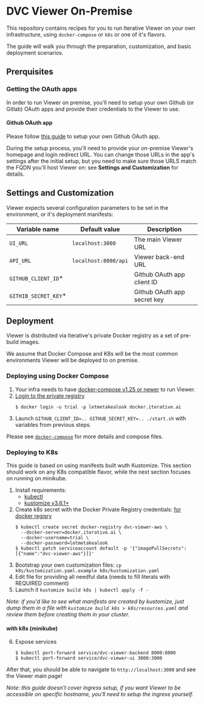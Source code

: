 # DVC Viewer On-Premise

This repository contains recipes for you to run Iterative Viewer on your own
infrastructure, using `docker-compose` or `k8s` or one of it's flavors.

The guide will walk you through the preparation, customization, and basic
deployment scenarios.

## Prerquisites

### Getting the OAuth apps

In order to run Viewer on premise, you'll need to setup your own Github (or
Gitlab) OAuth apps and provide their credentials to the Viewer to use.

#### Github OAuth app

Please follow [this guide](./docs/02-github-oauth.md) to setup your own Github
OAuth app.

During the setup process, you'll need to provide your on-premise Viewer's
homepage and login redirect URL. You can change those URLs in the app's settings
after the initial setup, but you need to make sure those URLS match the FQDN
you'll host Viewer on: see **Settings and Customization** for details.

## Settings and Customization

Viewer expects several configuration parameters to be set in the environment, or
it's deployment manifests:

| Variable name         | Default value    | Description                 |
| --------------------- | ---------------- | --------------------------- |
| `UI_URL`              | `localhost:3000` | The main Viewer URL         |
| `API_URL`             | `localhost:8000/api` | Viewer back-end URL         |
| `GITHUB_CLIENT_ID`\*  |                  | Github OAuth app client ID  |
| `GITHIB_SECRET_KEY`\* |                  | Github OAuth app secret key |

## Deployment

Viewer is distributed via Iterative's private Docker registry as a set of
pre-build images.

We assume that Docker Compose and K8s will be the most common environments
Viewer will be deployed to on premise.

### Deploying using Docker Compose

1. Your infra needs to have
   [docker-compose v1.25 or newer](https://docs.docker.com/compose/install/) to
   run Viewer.
2. [Login to the private registry](https://docs.docker.com/engine/reference/commandline/login/)
   ```
   $ docker login -u trial -p letmetakealook docker.iterative.ai
   ```
3. Launch `GITHUB_CLIENT_ID=.. GITHUB_SECRET_KEY=.. ./start.sh` with variables
   from previous steps.

Please see [`docker-compose`](/docker-compose/) for more details and compose
files.

### Deploying to K8s

This guide is based on using manifests built wuth Kustomize. This section should
work on any K8s compatible flavor, while the next section focuses on running on
minikube.

1. Install requirements:
   - [kubectl](https://kubernetes.io/docs/tasks/tools/install-kubectl/)
   - [kustomize v3.6.1+](https://github.com/kubernetes-sigs/kustomize/releases/tag/kustomize%2Fv3.6.1)
2. Create k8s secret with the Docker Private Registry credentials:
   [for docker regisry](https://kubernetes.io/docs/tasks/configure-pod-container/pull-image-private-registry/#create-a-secret-by-providing-credentials-on-the-command-line)
   ```
   $ kubectl create secret docker-registry dvc-viewer-aws \
     --docker-server=docker.iterative.ai \
     --docker-username=trial \
     --docker-password=letmetakealook
   $ kubectl patch serviceaccount default -p '{"imagePullSecrets":[{"name":"dvc-viewer-aws"}]}'
   ```
3. Bootstrap your own customization files:
   `cp k8s/kustomization.yaml.example k8s/kustomization.yaml`
4. Edit file for providing all needful data (needs to fill literals with
   REQUIRED comment)
5. Launch it `kustomize build k8s | kubectl apply -f -`

_Note: if you'd like to see what manifests are created by kustomize, just dump
them in a file with `kustomize build k8s > k8s/resources.yaml` and review them
before creating them in your cluster._

#### with k8s (minikube)

6. Expose services
   ```
   $ kubectl port-forward service/dvc-viewer-backend 8000:8000
   $ kubectl port-forward service/dvc-viewer-ui 3000:3000
   ```

After that, you should be able to navigate to `http://localhost:3000` and see
the Viewer main page!

_Note: this guide doesn't cover ingress setup, if you want Viewer to be
accessible on specific hostname, you'll need to setup the ingress yourself._
